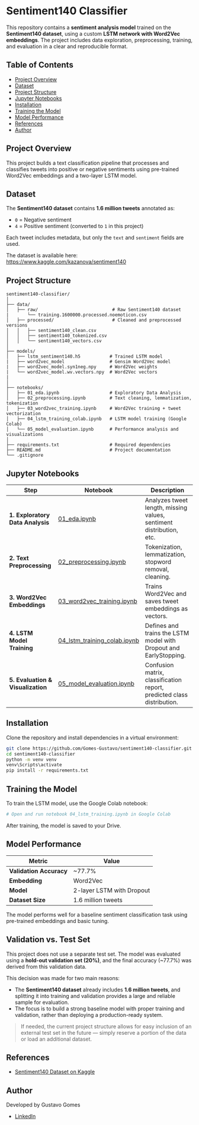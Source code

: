 # Sentiment140 Classifier

This repository contains a **sentiment analysis model** trained on the **Sentiment140 dataset**, using a custom **LSTM network with Word2Vec embeddings**. The project includes data exploration, preprocessing, training, and evaluation in a clear and reproducible format.

## Table of Contents

- [Project Overview](#project-overview)
- [Dataset](#dataset)
- [Project Structure](#project-structure)
- [Jupyter Notebooks](#jupyter-notebooks)
- [Installation](#installation)
- [Training the Model](#training-the-model)
- [Model Performance](#model-performance)
- [References](#references)
- [Author](#author)

## Project Overview

This project builds a text classification pipeline that processes and classifies tweets into positive or negative sentiments using pre-trained Word2Vec embeddings and a two-layer LSTM model.

## Dataset

The **Sentiment140 dataset** contains **1.6 million tweets** annotated as:

- `0` = Negative sentiment
- `4` = Positive sentiment (converted to `1` in this project)

Each tweet includes metadata, but only the `text` and `sentiment` fields are used.

The dataset is available here: https://www.kaggle.com/kazanova/sentiment140

## Project Structure

```
sentiment140-classifier/
│
├── data/
│   ├── raw/                            # Raw Sentiment140 dataset
|       └── training.1600000.processed.noemoticon.csv 
│   ├── processed/                      # Cleaned and preprocessed versions
│   │   ├── sentiment140_clean.csv
│   │   ├── sentiment140_tokenized.csv
│   │   └── sentiment140_vectors.csv
│
├── models/
│   ├── lstm_sentiment140.h5           # Trained LSTM model
|   ├── word2vec_model                 # Gensim Word2Vec model
|   ├── word2vec_model.syn1neg.npy     # Word2Vec weights
|   └── word2vec_model.wv.vectors.npy  # Word2Vec vectors
|   
│
├── notebooks/
│   ├── 01_eda.ipynb                   # Exploratory Data Analysis
│   ├── 02_preprocessing.ipynb         # Text cleaning, lemmatization, tokenization
│   ├── 03_word2vec_training.ipynb     # Word2Vec training + tweet vectorization
│   ├── 04_lstm_training_colab.ipynb   # LSTM model training (Google Colab)
│   └── 05_model_evaluation.ipynb      # Performance analysis and visualizations
│
├── requirements.txt                   # Required dependencies
├── README.md                          # Project documentation
└── .gitignore
```

## Jupyter Notebooks

| Step                             | Notebook                                                    | Description                                                                 |
| -------------------------------- | ----------------------------------------------------------- | --------------------------------------------------------------------------- |
| **1. Exploratory Data Analysis** | [01_eda.ipynb](notebooks/01_eda.ipynb)                      | Analyzes tweet length, missing values, sentiment distribution, etc.         |
| **2. Text Preprocessing**        | [02_preprocessing.ipynb](notebooks/02_preprocessing.ipynb) | Tokenization, lemmatization, stopword removal, cleaning.                    |
| **3. Word2Vec Embeddings**       | [03_word2vec_training.ipynb](notebooks/03_word2vec_training.ipynb)        | Trains Word2Vec and saves tweet embeddings as vectors.                      |
| **4. LSTM Model Training**       | [04_lstm_training_colab.ipynb](notebooks/04_lstm_training_colab.ipynb)  | Defines and trains the LSTM model with Dropout and EarlyStopping.           |
| **5. Evaluation & Visualization**| [05_model_evaluation.ipynb](notebooks/05_model_evaluation.ipynb) | Confusion matrix, classification report, predicted class distribution.      |

## Installation

Clone the repository and install dependencies in a virtual environment:

```bash
git clone https://github.com/Gomes-Gustavo/sentiment140-classifier.git
cd sentiment140-classifier
python -m venv venv
venv\Scripts\activate
pip install -r requirements.txt
```

## Training the Model

To train the LSTM model, use the Google Colab notebook:

```python
# Open and run notebook 04_lstm_training.ipynb in Google Colab
```

After training, the model is saved to your Drive.

## Model Performance

| Metric               | Value                        |
|----------------------|------------------------------|
| **Validation Accuracy** | ~77.7%                    |
| **Embedding**           | Word2Vec                  |
| **Model**               | 2-layer LSTM with Dropout |
| **Dataset Size**        | 1.6 million tweets        |

The model performs well for a baseline sentiment classification task using pre-trained embeddings and basic tuning.

## Validation vs. Test Set

This project does not use a separate test set. The model was evaluated using a **hold-out validation set (20%)**, and the final accuracy (~77.7%) was derived from this validation data.

This decision was made for two main reasons:

- The **Sentiment140 dataset** already includes **1.6 million tweets**, and splitting it into training and validation provides a large and reliable sample for evaluation.
- The focus is to build a strong baseline model with proper training and validation, rather than deploying a production-ready system.

> If needed, the current project structure allows for easy inclusion of an external test set in the future — simply reserve a portion of the data or load an additional dataset.

## References

- [Sentiment140 Dataset on Kaggle](https://www.kaggle.com/kazanova/sentiment140)

## Author

Developed by Gustavo Gomes

- [LinkedIn](https://www.linkedin.com/in/gustavo-gomes-581975333/)
